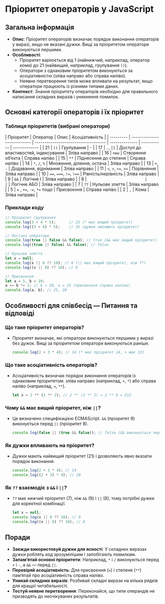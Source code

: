 # Пріоритет операторів у JavaScript

## Загальна інформація

- **Опис**: Пріоритет операторів визначає порядок виконання операторів у виразі, якщо не вказані дужки. Вищі за пріоритетом оператори виконуються першими.
- **Особливості**:
  - Пріоритет варіюється від 1 (найнижчий, наприклад, оператор коми) до 21 (найвищий, наприклад, групування `()`).
  - Оператори з однаковим пріоритетом виконуються за асоціативністю (зліва направо або справа наліво).
  - Неявне перетворення типів може впливати на результат, якщо оператори працюють із різними типами даних.
- **Контекст**: Знання пріоритету операторів необхідно для правильного написання складних виразів і уникнення помилок.

## Основні категорії операторів і їх пріоритет

### Таблиця пріоритетів (вибрані оператори)

| Пріоритет | Оператор                    | Опис                                 | Асоціативність |
| --------- | --------------------------- | ------------------------------------ | -------------- | ----------- | ------------- |
| 21        | `()`                        | Групування                           | -              |
| 17        | `.`, `[]`                   | Доступ до властивостей, індексування | Зліва направо  |
| 16        | `new`                       | Створення об’єкта                    | Справа наліво  |
| 15        | `**`                        | Піднесення до степеня                | Справа наліво  |
| 14        | `*`, `/`, `%`               | Множення, ділення, остача            | Зліва направо  |
| 13        | `+`, `-`                    | Додавання, віднімання                | Зліва направо  |
| 11        | `<`, `>`, `<=`, `>=`        | Порівняння                           | Зліва направо  |
| 10        | `==`, `===`, `!=`, `!==`    | Рівність/нерівність                  | Зліва направо  |
| 9         | `&&`                        | Логічне І                            | Зліва направо  |
| 8         | `                           |                                      | `              | Логічне АБО | Зліва направо |
| 7         | `??`                        | Нульове злиття                       | Зліва направо  |
| 5         | `=` , `+=`, `-=`, `*=` тощо | Присвоєння                           | Справа наліво  |
| 2         | `,`                         | Кома                                 | Зліва направо  |

### Приклади коду

```js
// Пріоритет групування
console.log(3 + 4 * 5);      // 23 (* має вищий пріоритет)
console.log((3 + 4) * 5);    // 35 (дужки змінюють пріоритет)

// Логічні оператори
console.log(true || false && false); // true (&& має вищий пріоритет)
console.log((true || false) && false); // false

// Нульове злиття
let x = null;
console.log(x || 0 ?? 10); // 0 (|| має вищий пріоритет, ніж ??)
console.log((x || 0) ?? 10); // 0

// Присвоєння
let a = 5, b = 10;
a += b *= 2; // b = 20, a = 25 (присвоєння справа наліво)
console.log(a, b); // 25, 20
```

## Особливості для співбесід — Питання та відповіді

### Що таке пріоритет операторів?

- Пріоритет визначає, які оператори виконуються першими у виразі без дужок. Вищі за пріоритетом оператори виконуються раніше.
  ```js
  console.log(2 + 3 * 4); // 14 (* має пріоритет 14, + має 13)
  ```

### Що таке асоціативність операторів?

- Асоціативність визначає порядок виконання операторів із однаковим пріоритетом: зліва направо (наприклад, `+`, `*`) або справа наліво (наприклад, `=`, `**`).
  ```js
  let x = 2 ** (3 ** 2); // 2 ** (3 ** 2) = 2 ** 9 = 512
  ```

### Чому `&&` має вищий пріоритет, ніж `||`?

- Це визначено специфікацією ECMAScript. `&&` (пріоритет 9) виконується перед `||` (пріоритет 8).
  ```js
  console.log(false || (true && false)); // false (&& виконується першим)
  ```

### Як дужки впливають на пріоритет?

- Дужки мають найвищий пріоритет (21) і дозволяють явно вказати порядок виконання.
  ```js
  console.log(2 + 3 * 4); // 14
  console.log((2 + 3) * 4); // 20
  ```

### Як `??` взаємодіє з `&&` і `||`?

- `??` має нижчий пріоритет (7), ніж `&&` (9) і `||` (8), тому потрібні дужки для коректної комбінації.
  ```js
  let x = null;
  console.log(x || 0 ?? 10); // 0
  console.log((x || 0) ?? 10); // 0
  ```

## Поради

- **Завжди використовуй дужки для ясності**: У складних виразах дужки роблять код зрозумілішим і запобігають помилкам.
- **Запам’ятай основні пріоритети**: Наприклад, `*` і `/` виконуються перед `+` і `-`, а `&&` — перед `||`.
- **Перевіряй асоціативність**: Для присвоєння (`=`) і степеня (`**`) пам’ятай про асоціативність справа наліво.
- **Уникай складних виразів**: Розбивай складні вирази на кілька рядків для кращої читабельності.
- **Тестуй неявне перетворення**: Переконайся, що типи операндів не призводять до неочікуваних результатів.
